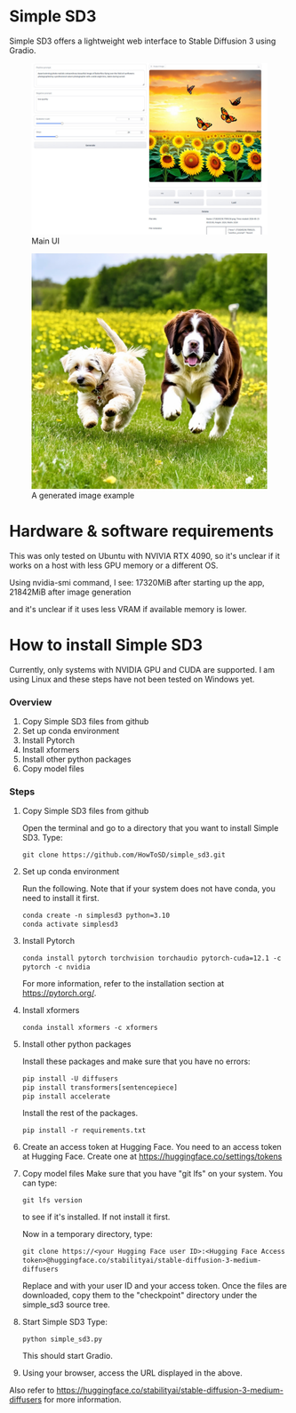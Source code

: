 # Simple SD3
Simple SD3 offers a lightweight web interface to Stable Diffusion 3 using Gradio.


<figure>
  <img src="docs/resources/main_ui.jpg" alt="UI">
  <figcaption>Main UI</figcaption>
</figure>

<figure>
  <img src="docs/resources/generated_image_example_1.png" alt="Example image">
  <figcaption>A generated image example</figcaption>
</figure>

# Hardware & software requirements
This was only tested on Ubuntu with NVIVIA RTX 4090, so it's unclear if it works on a host with less GPU memory or a different OS.

Using nvidia-smi command, I see:
17320MiB after starting up the app, 
21842MiB after image generation

and it's unclear if it uses less VRAM if available memory is lower.

# How to install Simple SD3

Currently, only systems with NVIDIA GPU and CUDA are supported.
I am using Linux and these steps have not been tested on Windows yet.

### Overview
1. Copy Simple SD3 files from github
1. Set up conda environment
1. Install Pytorch
1. Install xformers
1. Install other python packages
1. Copy model files

### Steps
1. Copy Simple SD3 files from github

   Open the terminal and go to a directory that you want to install Simple SD3.
   Type:
   ```
   git clone https://github.com/HowToSD/simple_sd3.git
   ```

2. Set up conda environment

    Run the following. Note that if your system does not have conda, you need to install it first.

    ```
    conda create -n simplesd3 python=3.10
    conda activate simplesd3
    ```

3. Install Pytorch
   
    ```
    conda install pytorch torchvision torchaudio pytorch-cuda=12.1 -c pytorch -c nvidia
    ```
    For more information, refer to the installation section at https://pytorch.org/.

4. Install xformers

    ```
    conda install xformers -c xformers
    ```

5. Install other python packages

    Install these packages and make sure that you have no errors:
    ```
    pip install -U diffusers
    pip install transformers[sentencepiece]
    pip install accelerate
    ```

    Install the rest of the packages.
    ```
    pip install -r requirements.txt
    ```

6. Create an access token at Hugging Face.
   You need to an access token at Hugging Face.
   Create one at https://huggingface.co/settings/tokens

7. Copy model files
   Make sure that you have "git lfs" on your system.
   You can type:
   ```
   git lfs version
   ```
   to see if it's installed. If not install it first.

   Now in a temporary directory, type:
   ```
   git clone https://<your Hugging Face user ID>:<Hugging Face Access token>@huggingface.co/stabilityai/stable-diffusion-3-medium-diffusers
   ```
   Replace <your Hugging Face user ID> and <Hugging Face Access token> with your user ID and your access token.
   Once the files are downloaded, copy them to the "checkpoint" directory under the simple_sd3 source tree.

8. Start Simple SD3
   Type:
   ```
   python simple_sd3.py
   ```
   This should start Gradio.

9.  Using your browser, access the URL displayed in the above.

Also refer to https://huggingface.co/stabilityai/stable-diffusion-3-medium-diffusers for more information.
